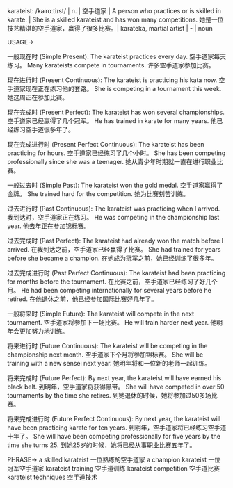 karateist: /kəˈrɑːtiɪst/ | n. | 空手道家 | A person who practices or is skilled in karate. |  She is a skilled karateist and has won many competitions. 她是一位技艺精湛的空手道家，赢得了很多比赛。|  karateka, martial artist |  - | noun

USAGE->

一般现在时 (Simple Present):
The karateist practices every day.  空手道家每天练习。
Many karateists compete in tournaments. 许多空手道家参加比赛。

现在进行时 (Present Continuous):
The karateist is practicing his kata now.  空手道家现在正在练习他的套路。
She is competing in a tournament this week. 她这周正在参加比赛。

现在完成时 (Present Perfect):
The karateist has won several championships.  空手道家已经赢得了几个冠军。
He has trained in karate for many years. 他已经练习空手道很多年了。

现在完成进行时 (Present Perfect Continuous):
The karateist has been practicing for hours. 空手道家已经练习了几个小时。
She has been competing professionally since she was a teenager. 她从青少年时期就一直在进行职业比赛。


一般过去时 (Simple Past):
The karateist won the gold medal. 空手道家赢得了金牌。
She trained hard for the competition. 她为比赛刻苦训练。

过去进行时 (Past Continuous):
The karateist was practicing when I arrived. 我到达时，空手道家正在练习。
He was competing in the championship last year.  他去年正在参加锦标赛。


过去完成时 (Past Perfect):
The karateist had already won the match before I arrived.  在我到达之前，空手道家已经赢得了比赛。
She had trained for years before she became a champion.  在她成为冠军之前，她已经训练了很多年。


过去完成进行时 (Past Perfect Continuous):
The karateist had been practicing for months before the tournament.  在比赛之前，空手道家已经练习了好几个月。
He had been competing internationally for several years before he retired. 在他退休之前，他已经参加国际比赛好几年了。

一般将来时 (Simple Future):
The karateist will compete in the next tournament.  空手道家将参加下一场比赛。
He will train harder next year.  他明年会更加努力地训练。


将来进行时 (Future Continuous):
The karateist will be competing in the championship next month. 空手道家下个月将参加锦标赛。
She will be training with a new sensei next year.  她明年将和一位新的老师一起训练。

将来完成时 (Future Perfect):
By next year, the karateist will have earned his black belt.  到明年，空手道家将获得黑带。
She will have competed in over 50 tournaments by the time she retires. 到她退休的时候，她将参加过50多场比赛。


将来完成进行时 (Future Perfect Continuous):
By next year, the karateist will have been practicing karate for ten years. 到明年，空手道家将已经练习空手道十年了。
She will have been competing professionally for five years by the time she turns 25.  到她25岁的时候，她将已经从事职业比赛五年了。



PHRASE->
a skilled karateist  一位熟练的空手道家
a champion karateist  一位冠军空手道家
karateist training  空手道训练
karateist competition  空手道比赛
karateist techniques  空手道技术
